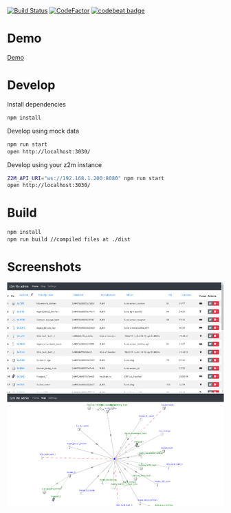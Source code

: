 [![Build Status](https://travis-ci.com/nurikk/sls-frontend.svg?branch=master)](https://travis-ci.com/nurikk/z2m-frontend)
[![CodeFactor](https://www.codefactor.io/repository/github/nurikk/z2m-frontend/badge/master)](https://www.codefactor.io/repository/github/nurikk/z2m-frontend/overview/master)
[![codebeat badge](https://codebeat.co/badges/f71685ee-16e0-4ac5-b016-23b6a9888aa6)](https://codebeat.co/projects/github-com-nurikk-z2m-frontend-master)

# Demo
[Demo](https://nurikk.github.io/z2m-frontend/)

# Develop
Install dependencies
```bash
npm install
````

Develop using mock data
```bash
npm run start
open http://localhost:3030/
````

Develop using your z2m instance
```bash
Z2M_API_URI="ws://192.168.1.200:8080" npm run start
open http://localhost:3030/
```

# Build
```bash
npm install
npm run build //compiled files at ./dist
```

# Screenshots
![](images/screenshot_home.png)
![](images/screenshot_map.png)

